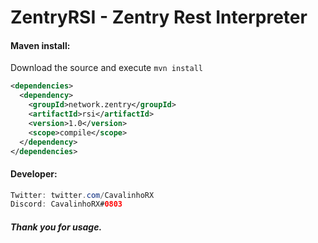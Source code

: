 # ZentryRSI - Zentry Rest Interpreter

#### Maven install:

Download the source and execute `mvn install`
```xml
<dependencies>
  <dependency>
    <groupId>network.zentry</groupId>
    <artifactId>rsi</artifactId>
    <version>1.0</version>
    <scope>compile</scope>
  </dependency>
</dependencies>
```

#### Developer:
```java
Twitter: twitter.com/CavalinhoRX
Discord: CavalinhoRX#0803
```

##### Thank you for usage.
